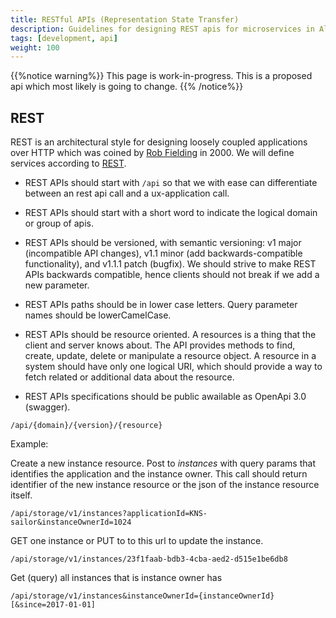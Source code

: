 ```yaml
---
title: RESTful APIs (Representation State Transfer)
description: Guidelines for designing REST apis for microservices in Altinn
tags: [development, api]
weight: 100
---
```

{{%notice warning%}}
This page is work-in-progress. This is a proposed api which most likely is going to change.
{{% /notice%}}

## REST
REST is an architectural style for designing loosely coupled applications over HTTP which was coined by [Rob Fielding](https://en.wikipedia.org/wiki/Roy_Fielding) in 2000.
We will define services according to [REST](https://restfulapi.net/rest-architectural-constraints/).

 - REST APIs should start with `/api` so that we with ease can differentiate between an rest api call and a ux-application call.

 - REST APIs should start with a short word to indicate the logical domain or group of apis.

 - REST APIs should be versioned, with semantic versioning: v1 major (incompatible API changes), v1.1  minor (add backwards-compatible functionality), and v1.1.1 patch (bugfix). We should strive to make REST APIs backwards compatible, hence clients should not break if we add a new parameter.

 - REST APIs paths should be in lower case letters. Query parameter names should be lowerCamelCase.

 - REST APIs should be resource oriented. A resources is a thing that the client and server knows about.
The API provides methods to find, create, update, delete or manipulate a resource object.
A resource in a system should have only one logical URI, which should provide a way to fetch related or additional data about the resource.

 - REST APIs specifications should be public awailable as OpenApi 3.0 (swagger).

```http
/api/{domain}/{version}/{resource}
```

Example:

Create a new instance resource. Post to *instances* with query params that identifies the application and the instance owner.
This call should return identifier of the new instance resource or the json of the instance resource itself.

```http
/api/storage/v1/instances?applicationId=KNS-sailor&instanceOwnerId=1024
```

GET one instance or PUT to to this url to update the instance. 

```http
/api/storage/v1/instances/23f1faab-bdb3-4cba-aed2-d515e1be6db8
```

Get (query) all instances that is instance owner has

```http
/api/storage/v1/instances&instanceOwnerId={instanceOwnerId}[&since=2017-01-01]
```
